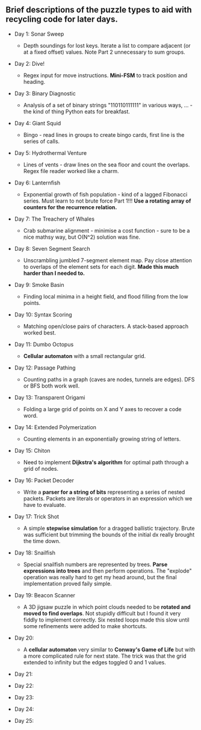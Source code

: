 ## Brief descriptions of the puzzle types to aid with recycling code for later days.

- Day 1: Sonar Sweep 
    - Depth soundings for lost keys. Iterate a list to compare adjacent (or at a fixed offset) values. Note Part 2 unnecessary to sum groups.
- Day 2: Dive! 
    - Regex input for move instructions. **Mini-FSM** to track position and heading.
- Day 3: Binary Diagnostic 
    - Analysis of a set of binary strings "110110111111" in various ways, ... - the kind of thing Python eats for breakfast.
- Day 4: Giant Squid
    - Bingo - read lines in groups to create bingo cards, first line is the series of calls.
- Day 5: Hydrothermal Venture
    - Lines of vents - draw lines on the sea floor and count the overlaps. Regex file reader worked like a charm.

- Day 6: Lanternfish
    - Exponential growth of fish population - kind of a lagged Fibonacci series. Must learn to not brute force Part 1!!! **Use a rotating array of counters for the recurrence relation.**
- Day 7: The Treachery of Whales
    - Crab submarine alignment - minimise a cost function - sure to be a nice mathsy way, but O(N^2) solution was fine.
- Day 8:  Seven Segment Search 
    - Unscrambling jumbled 7-segment element map. Pay close attention to overlaps of the element sets for each digit. **Made this much harder than I needed to.**
- Day 9:  Smoke Basin 
    - Finding local minima in a height field, and flood filling from the low points.
- Day 10: Syntax Scoring 
    - Matching open/close pairs of characters. A stack-based approach worked best.

- Day 11: Dumbo Octopus 
    - **Cellular automaton** with a small rectangular grid. 
- Day 12: Passage Pathing 
    - Counting paths in a graph (caves are nodes, tunnels are edges). DFS or BFS both work well.
- Day 13: Transparent Origami 
    - Folding a large grid of points on X and Y axes to recover a code word.
- Day 14: Extended Polymerization
    - Counting elements in an exponentially growing string of letters.
- Day 15: Chiton
    - Need to implement **Dijkstra's algorithm** for optimal path through a grid of nodes. 

- Day 16: Packet Decoder
    - Write a **parser for a string of bits** representing a series of nested packets. Packets are literals or operators in an expression which we have to evaluate.
- Day 17: Trick Shot
    - A simple **stepwise simulation** for a dragged ballistic trajectory. Brute was sufficient but trimming the bounds of the initial dx really brought the time down.
- Day 18: Snailfish
    - Special snailfish numbers are represented by trees. **Parse expressions into trees** and then perform operations. The "explode" operation was really hard to get my head around, but the final implementation proved faily simple.  
- Day 19: Beacon Scanner
    - A 3D jigsaw puzzle in which point clouds needed to be **rotated and moved to find overlaps**. Not stupidly difficult but I found it very fiddly to implement correctly. Six nested loops made this slow until some refinements were added to make shortcuts.
- Day 20:
    - A **cellular automaton** very similar to **Conway's Game of Life** but with a more complicated rule for next state. The trick was that the grid extended to infinity but the edges toggled 0 and 1 values.

- Day 21:
- Day 22:
- Day 23:
- Day 24:
- Day 25:

